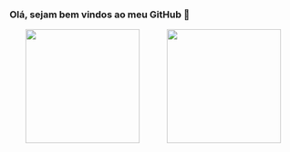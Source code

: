 ### Olá, sejam bem vindos ao meu GitHub 👋

<div style="display: flex; align-items: center; justify-content: space-evenly;">
  <img height="200" src="https://github-readme-stats.vercel.app/api/top-langs/?username=LucBonnet&layout=compact&theme=dark" />
  <img height="200" src="https://github-readme-stats.vercel.app/api?username=LucBonnet&show_icons=true&theme=dark" style="margin-left: 20px;"/>
</div>
